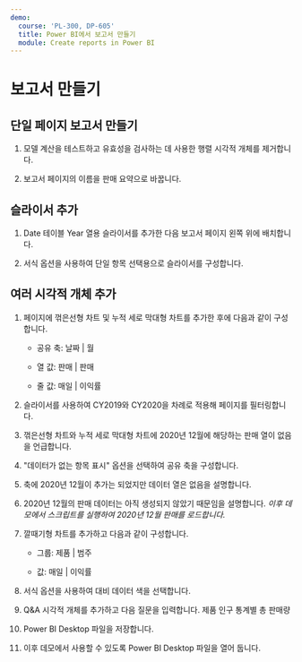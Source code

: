 ```yaml
---
demo:
  course: 'PL-300, DP-605'
  title: Power BI에서 보고서 만들기
  module: Create reports in Power BI
---
```

# 보고서 만들기

## 단일 페이지 보고서 만들기

1. 모델 계산을 테스트하고 유효성을 검사하는 데 사용한 행렬 시각적 개체를 제거합니다.

1. 보고서 페이지의 이름을 판매 요약으로 바꿉니다.

## 슬라이서 추가

1. Date 테이블 Year 열용 슬라이서를 추가한 다음 보고서 페이지 왼쪽 위에 배치합니다.

1. 서식 옵션을 사용하여 단일 항목 선택용으로 슬라이서를 구성합니다.

## 여러 시각적 개체 추가

1. 페이지에 꺾은선형 차트 및 누적 세로 막대형 차트를 추가한 후에 다음과 같이 구성합니다.

    - 공유 축: 날짜 | 월

    - 열 값: 판매 | 판매

    - 줄 값: 매일 | 이익률

1. 슬라이서를 사용하여 CY2019와 CY2020을 차례로 적용해 페이지를 필터링합니다.

1. 꺾은선형 차트와 누적 세로 막대형 차트에 2020년 12월에 해당하는 판매 열이 없음을 언급합니다.

1. "데이터가 없는 항목 표시" 옵션을 선택하여 공유 축을 구성합니다.

1. 축에 2020년 12월이 추가는 되었지만 데이터 열은 없음을 설명합니다.

1. 2020년 12월의 판매 데이터는 아직 생성되지 않았기 때문임을 설명합니다. *이후 데모에서 스크립트를 실행하여 2020년 12월 판매를 로드합니다.*

1. 깔때기형 차트를 추가하고 다음과 같이 구성합니다.

    - 그룹: 제품 | 범주

    - 값: 매일 | 이익률

1. 서식 옵션을 사용하여 대비 데이터 색을 선택합니다.

1. Q&A 시각적 개체를 추가하고 다음 질문을 입력합니다. 제품 인구 통계별 총 판매량

1. Power BI Desktop 파일을 저장합니다.

1. 이후 데모에서 사용할 수 있도록 Power BI Desktop 파일을 열어 둡니다.
